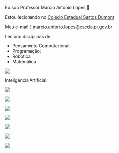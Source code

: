 Eu sou Professor Marcio Antonio Lopes 💙

Estou lecionando no [Colégio Estadual Santos Dumont](https://professormarcio.github.io/Site-Santos-Dumont/)

Meu e-mail é marcio.antonio.lopes@escola.pr.gov.br

Leciono disciplinas de:
- Pensamento Computacional;
- Programação;
- Robótica.
- Matemática

![](https://media.tenor.com/c3RROqjyFSsAAAAC/professor-entry-professor.gif)

Inteligência Artificial:

![](https://custom-icon-badges.herokuapp.com/badge/comet%20ml-262c3e?style=for-the-badge&logo=logo_comet_ml&logoColor=white)

![](https://img.shields.io/badge/dialogflow-FF9800?style=for-the-badge&logo=dialogflow&logoColor=white)

![](https://img.shields.io/badge/Keras-FF0000?style=for-the-badge&logo=keras&logoColor=white)

![](https://img.shields.io/badge/Lightning-792DE4?style=for-the-badge&logo=pytorch-lightning&logoColor=white)

![](https://img.shields.io/badge/PyTorch-EE4C2C?style=for-the-badge&logo=pytorch&logoColor=white)

![](https://img.shields.io/badge/TensorFlow-FF6F00?style=for-the-badge&logo=tensorflow&logoColor=white)

![](https://img.shields.io/badge/Weights_&_Biases-FFBE00?style=for-the-badge&logo=WeightsAndBiases&logoColor=white)

